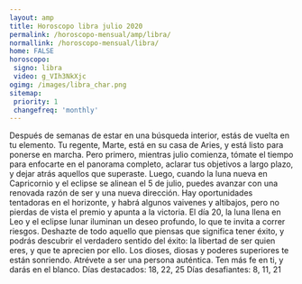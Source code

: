 ```yaml
---
layout: amp
title: Horoscopo libra julio 2020 
permalink: /horoscopo-mensual/amp/libra/
normallink: /horoscopo-mensual/libra/
home: FALSE
horoscopo:
 signo: libra
 video: g_VIh3NkXjc
ogimg: /images/libra_char.png
sitemap:
 priority: 1
 changefreq: 'monthly'
---
```



Después de semanas de estar en una búsqueda interior, estás de vuelta en tu elemento. Tu regente, Marte, está en su casa de Aries, y está listo para ponerse en marcha. Pero primero, mientras julio comienza, tómate el tiempo para enfocarte en el panorama completo, aclarar tus objetivos a largo plazo, y dejar atrás aquellos que superaste. Luego, cuando la luna nueva en Capricornio y el eclipse se alinean el 5 de julio, puedes avanzar con una renovada razón de ser y una nueva dirección. 
Hay oportunidades tentadoras en el horizonte, y habrá algunos vaivenes y altibajos, pero no pierdas de vista el premio y apunta a la victoria. 
El día 20, la luna llena en Leo y el eclipse lunar iluminan un deseo profundo, lo que te invita a correr riesgos. Deshazte de todo aquello que piensas que significa tener éxito, y podrás descubrir el verdadero sentido del éxito: la libertad de ser quien eres, y que te aprecien por ello. Los dioses, diosas y poderes superiores te están sonriendo. Atrévete a ser una persona auténtica. Ten más fe en ti, y darás en el blanco. 
Días destacados: 18, 22, 25 
Días desafiantes: 8, 11, 21 